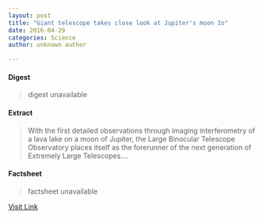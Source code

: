 ```yaml
---
layout: post
title: "Giant telescope takes close look at Jupiter's moon Io"
date: 2016-04-29
categories: Science
author: unknown author

---
```



#### Digest
>digest unavailable

#### Extract
>With the first detailed observations through imaging interferometry of a lava lake on a moon of Jupiter, the Large Binocular Telescope Observatory places itself as the forerunner of the next generation of Extremely Large Telescopes....

#### Factsheet
>factsheet unavailable

[Visit Link](http://phys.org/news349684512.html)


